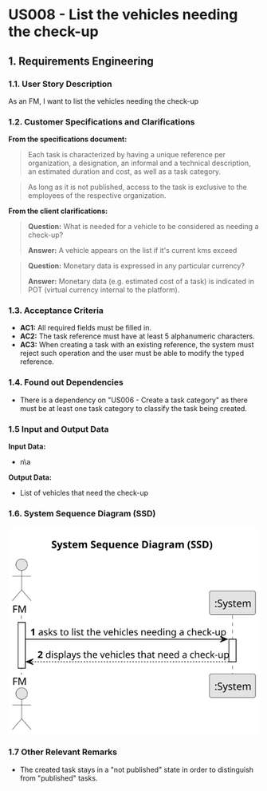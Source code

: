 # US008 - List the vehicles needing the check-up


## 1. Requirements Engineering

### 1.1. User Story Description

As an FM, I want to list the vehicles needing the check-up 

### 1.2. Customer Specifications and Clarifications 

**From the specifications document:**

>	Each task is characterized by having a unique reference per organization, a designation, an informal and a technical description, an estimated duration and cost, as well as a task category. 

>	As long as it is not published, access to the task is exclusive to the employees of the respective organization. 

**From the client clarifications:**

> **Question:** What is needed for a vehicle to be considered as needing a check-up?
>
> **Answer:** A vehicle appears on the list if it's current kms exceed 

> **Question:** Monetary data is expressed in any particular currency?
>
> **Answer:** Monetary data (e.g. estimated cost of a task) is indicated in POT (virtual currency internal to the platform).

### 1.3. Acceptance Criteria

* **AC1:** All required fields must be filled in.
* **AC2:** The task reference must have at least 5 alphanumeric characters.
* **AC3:** When creating a task with an existing reference, the system must reject such operation and the user must be able to modify the typed reference.

### 1.4. Found out Dependencies

* There is a dependency on "US006 - Create a task category" as there must be at least one task category to classify the task being created.

### 1.5 Input and Output Data

**Input Data:**

* n\a

**Output Data:**

* List of vehicles that need the check-up

### 1.6. System Sequence Diagram (SSD)

![System Sequence Diagram - Alternative One](svg/us008-system-sequence-diagram.svg)

### 1.7 Other Relevant Remarks

* The created task stays in a "not published" state in order to distinguish from "published" tasks.